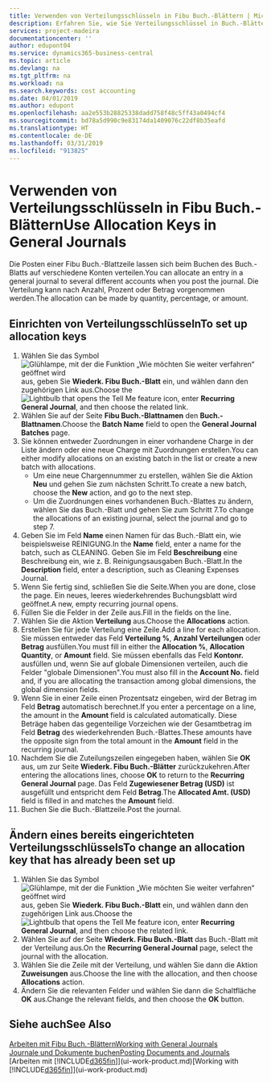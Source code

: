```yaml
---
title: Verwenden von Verteilungsschlüsseln in Fibu Buch.-Blättern | Microsoft Docs
description: Erfahren Sie, wie Sie Verteilungsschlüssel in Buch.-Blättern verwenden können.
services: project-madeira
documentationcenter: ''
author: edupont04
ms.service: dynamics365-business-central
ms.topic: article
ms.devlang: na
ms.tgt_pltfrm: na
ms.workload: na
ms.search.keywords: cost accounting
ms.date: 04/01/2019
ms.author: edupont
ms.openlocfilehash: aa2e553b28825338dadd758f48c5ff43a0494cf4
ms.sourcegitcommit: bd78a5d990c9e83174da1409076c22df8b35eafd
ms.translationtype: HT
ms.contentlocale: de-DE
ms.lasthandoff: 03/31/2019
ms.locfileid: "913825"
---
```

# <a name="use-allocation-keys-in-general-journals"></a><span data-ttu-id="514b5-103">Verwenden von Verteilungsschlüsseln in Fibu Buch.-Blättern</span><span class="sxs-lookup"><span data-stu-id="514b5-103">Use Allocation Keys in General Journals</span></span>
<span data-ttu-id="514b5-104">Die Posten einer Fibu Buch.-Blattzeile lassen sich beim Buchen des Buch.-Blatts auf verschiedene Konten verteilen.</span><span class="sxs-lookup"><span data-stu-id="514b5-104">You can allocate an entry in a general journal to several different accounts when you post the journal.</span></span> <span data-ttu-id="514b5-105">Die Verteilung kann nach Anzahl, Prozent oder Betrag vorgenommen werden.</span><span class="sxs-lookup"><span data-stu-id="514b5-105">The allocation can be made by quantity, percentage, or amount.</span></span>

## <a name="to-set-up-allocation-keys"></a><span data-ttu-id="514b5-106">Einrichten von Verteilungsschlüsseln</span><span class="sxs-lookup"><span data-stu-id="514b5-106">To set up allocation keys</span></span>
1. <span data-ttu-id="514b5-107">Wählen Sie das Symbol ![Glühlampe, mit der die Funktion „Wie möchten Sie weiter verfahren“ geöffnet wird](media/ui-search/search_small.png "Wie möchten Sie weiter verfahren?") aus, geben Sie **Wiederk. Fibu Buch.-Blatt** ein, und wählen dann den zugehörigen Link aus.</span><span class="sxs-lookup"><span data-stu-id="514b5-107">Choose the ![Lightbulb that opens the Tell Me feature](media/ui-search/search_small.png "Tell me what you want to do") icon, enter **Recurring General Journal**, and then choose the related link.</span></span>
2. <span data-ttu-id="514b5-108">Wählen Sie auf der Seite **Fibu Buch.-Blattnamen** den **Buch.-Blattnamen**.</span><span class="sxs-lookup"><span data-stu-id="514b5-108">Choose the **Batch Name** field to open the **General Journal Batches** page.</span></span>
3. <span data-ttu-id="514b5-109">Sie können entweder Zuordnungen in einer vorhandene Charge in der Liste ändern oder eine neue Charge mit Zuordnungen erstellen.</span><span class="sxs-lookup"><span data-stu-id="514b5-109">You can either modify allocations on an existing batch in the list or create a new batch with allocations.</span></span>
   * <span data-ttu-id="514b5-110">Um eine neue Chargennummer zu erstellen, wählen Sie die Aktion **Neu** und gehen Sie zum nächsten Schritt.</span><span class="sxs-lookup"><span data-stu-id="514b5-110">To create a new batch, choose the **New** action, and go to the next step.</span></span>
   * <span data-ttu-id="514b5-111">Um die Zuordnungen eines vorhandenen Buch.-Blattes zu ändern, wählen Sie das Buch.-Blatt und gehen Sie zum Schritt 7.</span><span class="sxs-lookup"><span data-stu-id="514b5-111">To change the allocations of an existing journal, select the journal and go to step 7.</span></span>    
4. <span data-ttu-id="514b5-112">Geben Sie im Feld **Name** einen Namen für das Buch.-Blatt ein, wie beispielsweise REINIGUNG.</span><span class="sxs-lookup"><span data-stu-id="514b5-112">In the **Name** field, enter a name for the batch, such as CLEANING.</span></span> <span data-ttu-id="514b5-113">Geben Sie im Feld **Beschreibung** eine Beschreibung ein, wie z. B. Reinigungsausgaben Buch.-Blatt.</span><span class="sxs-lookup"><span data-stu-id="514b5-113">In the **Description** field, enter a description, such as Cleaning Expenses Journal.</span></span>
5. <span data-ttu-id="514b5-114">Wenn Sie fertig sind, schließen Sie die Seite.</span><span class="sxs-lookup"><span data-stu-id="514b5-114">When you are done, close the page.</span></span> <span data-ttu-id="514b5-115">Ein neues, leeres wiederkehrendes Buchungsblatt wird geöffnet.</span><span class="sxs-lookup"><span data-stu-id="514b5-115">A new, empty recurring journal opens.</span></span>
6. <span data-ttu-id="514b5-116">Füllen Sie die Felder in der Zeile aus.</span><span class="sxs-lookup"><span data-stu-id="514b5-116">Fill in the fields on the line.</span></span>
7. <span data-ttu-id="514b5-117">Wählen Sie die Aktion **Verteilung** aus.</span><span class="sxs-lookup"><span data-stu-id="514b5-117">Choose the **Allocations** action.</span></span>
8. <span data-ttu-id="514b5-118">Erstellen Sie für jede Verteilung eine Zeile.</span><span class="sxs-lookup"><span data-stu-id="514b5-118">Add a line for each allocation.</span></span> <span data-ttu-id="514b5-119">Sie müssen entweder das Feld **Verteilung %**, **Anzahl Verteilungen** oder **Betrag** ausfüllen.</span><span class="sxs-lookup"><span data-stu-id="514b5-119">You must fill in either the **Allocation %**, **Allocation Quantity**, or **Amount** field.</span></span> <span data-ttu-id="514b5-120">Sie müssen ebenfalls das Feld **Kontonr.** ausfüllen und, wenn Sie auf globale Dimensionen verteilen, auch die Felder "globale Dimensionen".</span><span class="sxs-lookup"><span data-stu-id="514b5-120">You must also fill in the **Account No.** field and, if you are allocating the transaction among global dimensions, the global dimension fields.</span></span>
9. <span data-ttu-id="514b5-121">Wenn Sie in einer Zeile einen Prozentsatz eingeben, wird der Betrag im Feld **Betrag** automatisch berechnet.</span><span class="sxs-lookup"><span data-stu-id="514b5-121">If you enter a percentage on a line, the amount in the **Amount** field is calculated automatically.</span></span> <span data-ttu-id="514b5-122">Diese Beträge haben das gegenteilige Vorzeichen wie der Gesamtbetrag im Feld **Betrag** des wiederkehrenden Buch.-Blattes.</span><span class="sxs-lookup"><span data-stu-id="514b5-122">These amounts have the opposite sign from the total amount in the **Amount** field in the recurring journal.</span></span>
10. <span data-ttu-id="514b5-123">Nachdem Sie die Zuteilungszeilen eingegeben haben, wählen Sie **OK** aus, um zur Seite **Wiederk. Fibu Buch.-Blätter** zurückzukehren.</span><span class="sxs-lookup"><span data-stu-id="514b5-123">After entering the allocations lines, choose **OK** to return to the **Recurring General Journal** page.</span></span> <span data-ttu-id="514b5-124">Das Feld **Zugewiesener Betrag (USD)** ist ausgefüllt und entspricht dem Feld **Betrag**.</span><span class="sxs-lookup"><span data-stu-id="514b5-124">The **Allocated Amt. (USD)** field is filled in and matches the **Amount** field.</span></span>
11. <span data-ttu-id="514b5-125">Buchen Sie die Buch.-Blattzeile.</span><span class="sxs-lookup"><span data-stu-id="514b5-125">Post the journal.</span></span>

## <a name="to-change-an-allocation-key-that-has-already-been-set-up"></a><span data-ttu-id="514b5-126">Ändern eines bereits eingerichteten Verteilungsschlüssels</span><span class="sxs-lookup"><span data-stu-id="514b5-126">To change an allocation key that has already been set up</span></span>
1. <span data-ttu-id="514b5-127">Wählen Sie das Symbol ![Glühlampe, mit der die Funktion „Wie möchten Sie weiter verfahren“ geöffnet wird](media/ui-search/search_small.png "Wie möchten Sie weiter verfahren?") aus, geben Sie **Wiederk. Fibu Buch.-Blatt** ein, und wählen dann den zugehörigen Link aus.</span><span class="sxs-lookup"><span data-stu-id="514b5-127">Choose the ![Lightbulb that opens the Tell Me feature](media/ui-search/search_small.png "Tell me what you want to do") icon, enter **Recurring General Journal**, and then choose the related link.</span></span>
2. <span data-ttu-id="514b5-128">Wählen Sie auf der Seite **Wiederk. Fibu Buch.-Blatt** das Buch.-Blatt mit der Verteilung aus.</span><span class="sxs-lookup"><span data-stu-id="514b5-128">On the **Recurring General Journal** page, select the journal with the allocation.</span></span>
3. <span data-ttu-id="514b5-129">Wählen Sie die Zeile mit der Verteilung, und wählen Sie dann die Aktion **Zuweisungen** aus.</span><span class="sxs-lookup"><span data-stu-id="514b5-129">Choose the line with the allocation, and then choose **Allocations** action.</span></span>
4. <span data-ttu-id="514b5-130">Ändern Sie die relevanten Felder und wählen Sie dann die Schaltfläche **OK** aus.</span><span class="sxs-lookup"><span data-stu-id="514b5-130">Change the relevant fields, and then choose the **OK** button.</span></span>

## <a name="see-also"></a><span data-ttu-id="514b5-131">Siehe auch</span><span class="sxs-lookup"><span data-stu-id="514b5-131">See Also</span></span>
[<span data-ttu-id="514b5-132">Arbeiten mit Fibu Buch.-Blättern</span><span class="sxs-lookup"><span data-stu-id="514b5-132">Working with General Journals</span></span>](ui-work-general-journals.md)  
[<span data-ttu-id="514b5-133">Journale und Dokumente buchen</span><span class="sxs-lookup"><span data-stu-id="514b5-133">Posting Documents and Journals</span></span>](ui-post-documents-journals.md)  
<span data-ttu-id="514b5-134">[Arbeiten mit [!INCLUDE[d365fin](includes/d365fin_md.md)]](ui-work-product.md)</span><span class="sxs-lookup"><span data-stu-id="514b5-134">[Working with [!INCLUDE[d365fin](includes/d365fin_md.md)]](ui-work-product.md)</span></span>
